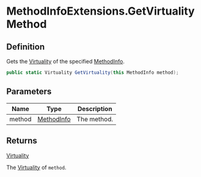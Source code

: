 # MethodInfoExtensions.GetVirtuality Method
## Definition

Gets the [Virtuality](MrKWatkins.Reflection.Virtuality.md) of the specified [MethodInfo](https://learn.microsoft.com/en-gb/dotnet/api/System.Reflection.MethodInfo).

```c#
public static Virtuality GetVirtuality(this MethodInfo method);
```

## Parameters

| Name | Type | Description |
| ---- | ---- | ----------- |
| method | [MethodInfo](https://learn.microsoft.com/en-gb/dotnet/api/System.Reflection.MethodInfo) | The method. |

## Returns

[Virtuality](MrKWatkins.Reflection.Virtuality.md)

The [Virtuality](MrKWatkins.Reflection.Virtuality.md) of `method`.
